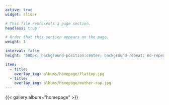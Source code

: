 ```yaml
---
active: true
widget: slider

# This file represents a page section.
headless: true

# Order that this section appears on the page.
weight: 1

interval: false
height: '500px; background-position:center; background-repeat: no-repeat; background-size: cover'

item:
  - title:
    overlay_img: albums/homepage/flattop.jpg
  - title:
    overlay_img: albums/homepage/mother-rap.jpg
---
```


{{< gallery album="homepage" >}}

